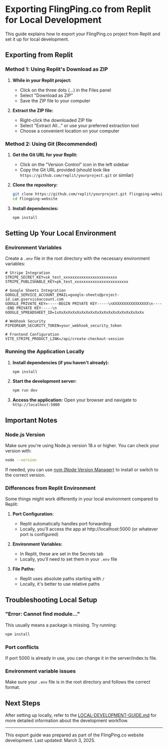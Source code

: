 # Exporting FlingPing.co from Replit for Local Development

This guide explains how to export your FlingPing.co project from Replit and set it up for local development.

## Exporting from Replit

### Method 1: Using Replit's Download as ZIP

1. **While in your Replit project:**
   - Click on the three dots (...) in the Files panel
   - Select "Download as ZIP"
   - Save the ZIP file to your computer

2. **Extract the ZIP file:**
   - Right-click the downloaded ZIP file
   - Select "Extract All..." or use your preferred extraction tool
   - Choose a convenient location on your computer

### Method 2: Using Git (Recommended)

1. **Get the Git URL for your Replit:**
   - Click on the "Version Control" icon in the left sidebar
   - Copy the Git URL provided (should look like `https://github.com/replit/yourproject.git` or similar)

2. **Clone the repository:**
   ```bash
   git clone https://github.com/replit/yourproject.git flingping-website
   cd flingping-website
   ```

3. **Install dependencies:**
   ```bash
   npm install
   ```

## Setting Up Your Local Environment

### Environment Variables

Create a `.env` file in the root directory with the necessary environment variables:

```
# Stripe Integration
STRIPE_SECRET_KEY=sk_test_xxxxxxxxxxxxxxxxxxxxxxxx
STRIPE_PUBLISHABLE_KEY=pk_test_xxxxxxxxxxxxxxxxxxxxxxxx

# Google Sheets Integration
GOOGLE_SERVICE_ACCOUNT_EMAIL=google-sheets@project-id.iam.gserviceaccount.com
GOOGLE_PRIVATE_KEY=-----BEGIN PRIVATE KEY-----\nXXXXXXXXXXXXXXXX\n-----END PRIVATE KEY-----\n
GOOGLE_SPREADSHEET_ID=1xXxXxXxXxXxXxXxXxXxXxXxXxXxXxXxXxXxXxXx

# Webhook Security
PIPEDREAM_SECURITY_TOKEN=your_webhook_security_token

# Frontend Configuration
VITE_STRIPE_PRODUCT_LINK=/api/create-checkout-session
```

### Running the Application Locally

1. **Install dependencies (if you haven't already):**
   ```bash
   npm install
   ```

2. **Start the development server:**
   ```bash
   npm run dev
   ```

3. **Access the application:**
   Open your browser and navigate to `http://localhost:5000`

## Important Notes

### Node.js Version
Make sure you're using Node.js version 18.x or higher. You can check your version with:
```bash
node --version
```

If needed, you can use [nvm (Node Version Manager)](https://github.com/nvm-sh/nvm) to install or switch to the correct version.

### Differences from Replit Environment

Some things might work differently in your local environment compared to Replit:

1. **Port Configuration:**
   - Replit automatically handles port forwarding
   - Locally, you'll access the app at http://localhost:5000 (or whatever port is configured)

2. **Environment Variables:**
   - In Replit, these are set in the Secrets tab
   - Locally, you'll need to set them in your `.env` file

3. **File Paths:**
   - Replit uses absolute paths starting with `/`
   - Locally, it's better to use relative paths

## Troubleshooting Local Setup

### "Error: Cannot find module..."
This usually means a package is missing. Try running:
```bash
npm install
```

### Port conflicts
If port 5000 is already in use, you can change it in the server/index.ts file.

### Environment variable issues
Make sure your `.env` file is in the root directory and follows the correct format.

## Next Steps

After setting up locally, refer to the [LOCAL-DEVELOPMENT-GUIDE.md](./LOCAL-DEVELOPMENT-GUIDE.md) for more detailed information about the development workflow.

---

This export guide was prepared as part of the FlingPing.co website development. Last updated: March 3, 2025.